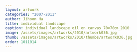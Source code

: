 ```yaml
---
layout: artwork
categories: "2007-2011"
author: Jihoon Ha
title: individual landscape
caption: individual landscape_oil on canvas_70×70㎝_2010
image: /assets/images/artworks/2010/artwork036.jpg
thumb: /assets/images/artworks/2010/thumbs/artwork036.jpg
order: 1011014
---
```

